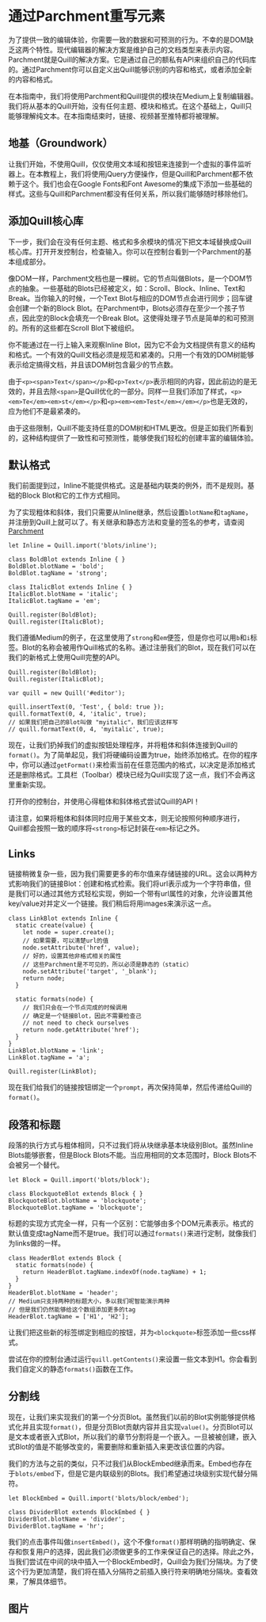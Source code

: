 # 通过Parchment重写元素

为了提供一致的编辑体验，你需要一致的数据和可预测的行为。不幸的是DOM缺乏这两个特性。现代编辑器的解决方案是维护自己的文档类型来表示内容。Parchment就是Quill的解决方案。它是通过自己的额私有API来组织自己的代码库的。通过Parchment你可以自定义出Quill能够识别的内容和格式，或者添加全新的内容和格式。

在本指南中，我们将使用Parchment和Quill提供的模块在Medium上复制编辑器。我们将从基本的Quill开始，没有任何主题、模块和格式。在这个基础上，Quill只能够理解纯文本。在本指南结束时，链接、视频甚至推特都将被理解。

## 地基（Groundwork）

让我们开始，不使用Quill，仅仅使用文本域和按钮来连接到一个虚拟的事件监听器上。在本教程上，我们将使用jQuery方便操作，但是Quill和Parchment都不依赖于这个。我们也会在Google Fonts和Font Awesome的集成下添加一些基础的样式。这些与Quill和Parchment都没有任何关系，所以我们能够随时移除他们。

## 添加Quill核心库

下一步，我们会在没有任何主题、格式和多余模块的情况下把文本域替换成Quill核心库。打开开发控制台，检查输入。你可以在控制台看到一个Parchment的基本组成部分。

像DOM一样，Parchment文档也是一棵树。它的节点叫做Blots，是一个DOM节点的抽象。一些基础的Blots已经被定义，如：Scroll、Block、Inline、Text和Break。当你输入的时候，一个Text Blot与相应的DOM节点会进行同步；回车键会创建一个新的Block Blot。在Parchment中，Blots必须存在至少一个孩子节点，因此空的Block会填充一个Break Blot。这使得处理子节点是简单的和可预测的。所有的这些都在Scroll Blot下被组织。

你不能通过在一行上输入来观察Inline Blot，因为它不会为文档提供有意义的结构和格式。一个有效的Quill文档必须是规范和紧凑的。只用一个有效的DOM树能够表示给定搞得文档，并且该DOM树包含最少的节点数。

由于`<p><span>Text</span></p>`和`<p>Text</p>`表示相同的内容，因此前边的是无效的，并且去除`<span>`是Quill优化的一部分。同样一旦我们添加了样式，`<p><em>Te</em><em>st</em></p>`和`<p><em><em>Test</em></em></p>`也是无效的，应为他们不是最紧凑的。

由于这些限制，Quill不能支持任意的DOM树和HTML更改。但是正如我们所看到的，这种结构提供了一致性和可预测性，能够使我们轻松的创建丰富的编辑体验。

## 默认格式

我们前面提到过，Inline不能提供格式。这是基础内联类的例外，而不是规则。基础的Block Blot和它的工作方式相同。

为了实现粗体和斜体，我们只需要从Inline继承，然后设置`blotName`和`tagName`，并注册到Quill上就可以了。有关继承和静态方法和变量的签名的参考，请查阅[Parchment](../other/parchment.md)

```
let Inline = Quill.import('blots/inline');

class BoldBlot extends Inline { }
BoldBlot.blotName = 'bold';
BoldBlot.tagName = 'strong';

class ItalicBlot extends Inline { }
ItalicBlot.blotName = 'italic';
ItalicBlot.tagName = 'em';

Quill.register(BoldBlot);
Quill.register(ItalicBlot);
```

我们遵循Medium的例子，在这里使用了`strong`和`em`便签，但是你也可以用`b`和`i`标签。Blot的名称会被用作Quill格式的名称。通过注册我们的Blot，现在我们可以在我们的新格式上使用Quill完整的API。

```
Quill.register(BoldBlot);
Quill.register(ItalicBlot);

var quill = new Quill('#editor');

quill.insertText(0, 'Test', { bold: true });
quill.formatText(0, 4, 'italic', true);
// 如果我们把自己的Blot叫做 "myitalic"，我们应该这样写
// quill.formatText(0, 4, 'myitalic', true);
```

现在，让我们扔掉我们的虚拟按钮处理程序，并将粗体和斜体连接到Quill的`format()`。为了简单起见，我们将硬编码设置为true，始终添加格式。在你的程序中，你可以通过`getFormat()`来检索当前在任意范围内的格式，以决定是添加格式还是删除格式。工具栏（Toolbar）模块已经为Quill实现了这一点，我们不会再这里重新实现。

打开你的控制台，并使用心得粗体和斜体格式尝试Quill的API！

请注意，如果将粗体和斜体同时应用于某些文本，则无论按照何种顺序进行，Quill都会按照一致的顺序将`<strong>`标记封装在`<em>`标记之外。

## Links

链接稍微复杂一些，因为我们需要更多的布尔值来存储链接的URL。这会以两种方式影响我们的链接Blot：创建和格式检索。我们将url表示成为一个字符串值，但是我们可以通过其他方式轻松实现，例如一个带有url属性的对象，允许设置其他key/value对并定义一个链接。我们稍后将用images来演示这一点。

```
class LinkBlot extends Inline {
  static create(value) {
    let node = super.create();
    // 如果需要，可以清楚url的值
    node.setAttribute('href', value);
    // 好的，设置其他非格式相关的属性
    // 这些Parchment是不可见的，所以必须是静态的（static）
    node.setAttribute('target', '_blank');
    return node;
  }

  static formats(node) {
    // 我们只会在一个节点完成的时候调用
    // 确定是一个链接Blot，因此不需要检查己
    // not need to check ourselves
    return node.getAttribute('href');
  }
}
LinkBlot.blotName = 'link';
LinkBlot.tagName = 'a';

Quill.register(LinkBlot);
```

现在我们给我们的链接按钮绑定一个`prompt`，再次保持简单，然后传递给Quill的`format()`。

## 段落和标题

段落的执行方式与粗体相同，只不过我们将从块继承基本块级别Blot。虽然Inline Blots能够嵌套，但是Block Blots不能。当应用相同的文本范围时，Block Blots不会被另一个替代。

```
let Block = Quill.import('blots/block');

class BlockquoteBlot extends Block { }
BlockquoteBlot.blotName = 'blockquote';
BlockquoteBlot.tagName = 'blockquote';
```

标题的实现方式完全一样，只有一个区别：它能够由多个DOM元素表示。格式的默认值变成tagName而不是true。我们可以通过`formats()`来进行定制，就像我们为links做的一样。

```
class HeaderBlot extends Block {
  static formats(node) {
    return HeaderBlot.tagName.indexOf(node.tagName) + 1;
  }
}
HeaderBlot.blotName = 'header';
// Medium只支持两种的标题大小，多以我们呢智能演示两种
// 但是我们仍然能够给这个数组添加更多的tag
HeaderBlot.tagName = ['H1', 'H2'];
```

让我们把这些新的标签绑定到相应的按钮，并为`<blockquote>`标签添加一些css样式。

尝试在你的控制台通过运行`quill.getContents()`来设置一些文本到H1。你会看到我们自定义的静态`formats()`函数在工作。

## 分割线

现在，让我们来实现我们的第一个分页Blot。虽然我们以前的Blot实例能够提供格式化并且实现`format()`，但是分页Blot贡献内容并且实现`value()`。分页Blot可以是文本或者嵌入式Blot，所以我们的章节分割将是一个嵌入。一旦被被创建，嵌入式Blot的值是不能够改变的，需要删除和重新插入来更改该位置的内容。

我们的方法与之前的类似，只不过我们从BlockEmbed继承而来。Embed也存在于`blots/embed`下，但是它是内联级别的Blots。我们希望通过块级别实现代替分隔符。

```
let BlockEmbed = Quill.import('blots/block/embed');

class DividerBlot extends BlockEmbed { }
DividerBlot.blotName = 'divider';
DividerBlot.tagName = 'hr';
```

我们的点击事件叫做`insertEmbed()`，这个不像`format()`那样明确的指明确定、保存和恢复用户的选择，因此我们必须做更多的工作来保证自己的选择。除此之外，当我们尝试在中间的块中插入一个BlockEmbed时，Quill会为我们分隔块。为了使这个行为更加清楚，我们将在插入分隔符之前插入换行符来明确地分隔块。查看效果，了解具体细节。

## 图片






 




